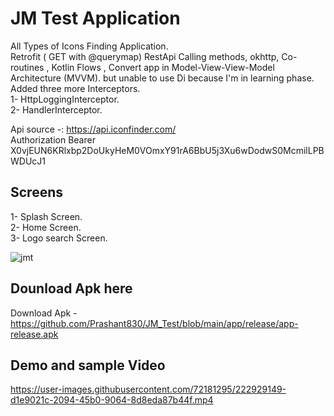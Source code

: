 # JM Test Application

All Types of Icons Finding Application.<br>
Retrofit ( GET with @querymap) RestApi Calling methods, okhttp, Co-routines , Kotlin Flows , Convert app in Model-View-View-Model Architecture (MVVM).  but unable to use Di because I'm in learning phase.<br>
Added three more Interceptors. <br>
1- HttpLoggingInterceptor.<br>
2- HandlerInterceptor.<br>


Api source -: https://api.iconfinder.com/<br>
Authorization Bearer X0vjEUN6KRlxbp2DoUkyHeM0VOmxY91rA6BbU5j3Xu6wDodwS0McmilLPBWDUcJ1

## Screens 
1- Splash Screen.<br>
2- Home Screen.<br>
3- Logo search Screen.<br>

![jmt](https://user-images.githubusercontent.com/72181295/222929140-9cdba523-ed69-471b-82df-08700e1dda4c.png)


## Dounload Apk here

Download Apk - https://github.com/Prashant830/JM_Test/blob/main/app/release/app-release.apk


## Demo and sample Video



https://user-images.githubusercontent.com/72181295/222929149-d1e9021c-2094-45b0-9064-8d8eda87b44f.mp4

